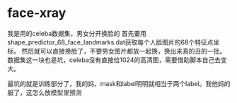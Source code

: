 # face-xray
我是用的celeba数据集，男女分开换脸的
首先要用shape_predictor_68_face_landmarks.dat获取每个人脸图片的68个特征点坐标。
然后就可以直接换脸了，不要男女图片都放一起换，换出来真的丑的一批。
数据集这一块也是坑，celeba没有直接给1024的高清图，需要借助脚本自己去变大。

最坑的就是训练部分了，我的妈，mask和label明明就相当于两个label。我他妈的服了，这怎么放模型里预测
